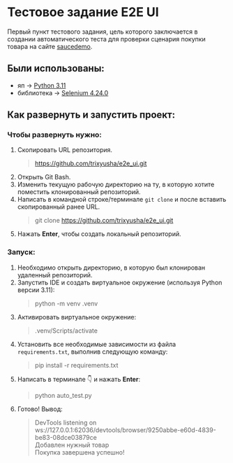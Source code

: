 # Тестовое задание E2E UI
Первый пункт тестового задания, цель которого заключается в создании автоматического теста для проверки сценария покупки товара на сайте [saucedemo](https://www.saucedemo.com/).

## Были использованы: 
* яп -> [Python 3.11](https://www.python.org/downloads/release/python-3110/)
* библиотека -> [Selenium 4.24.0](https://www.selenium.dev/selenium/docs/api/py/)

## Как развернуть и запустить проект:
### Чтобы развернуть нужно: 
1. Скопировать URL репозитория.
    > https://github.com/trixyusha/e2e_ui.git
2. Открыть Git Bash.
3. Изменить текущую рабочую директорию на ту, в которую хотите поместить клонированный репозиторий.
4. Написать в командной строке/терминале `git clone` и после вставить скопированный ранее URL.
    > git clone https://github.com/trixyusha/e2e_ui.git
5. Нажать **Enter**, чтобы создать локальный репозиторий.
### Запуск:
1. Необходимо открыть директорию, в которую был клонирован удаленный репозиторий.
2. Запустить IDE и создать виртуальное окружение (используя Python версии 3.11):
    > python -m venv .venv
3. Активировать виртуальное окружение:
    > .venv/Scripts/activate
4. Установить все необходимые зависимости из файла `requirements.txt`, выполнив следующую команду:
    > pip install -r requirements.txt
5. Написать в терминале 👇 и нажать **Enter**:
    > python auto_test.py
6. Готово! Вывод:
    > DevTools listening on ws://127.0.0.1:62036/devtools/browser/9250abbe-e60d-4839-be83-08dce03879ce  
    Добавлен нужный товар  
    Покупка завершена успешно!
